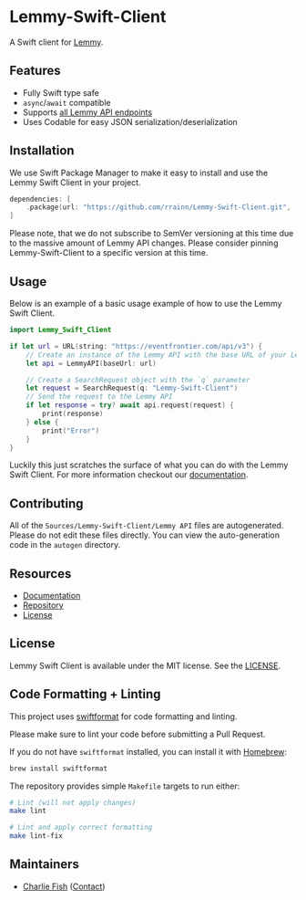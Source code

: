 # Lemmy-Swift-Client

A Swift client for [Lemmy](https://join-lemmy.org).

## Features

- Fully Swift type safe
- `async`/`await` compatible
- Supports [all Lemmy API endpoints](https://join-lemmy.org/api/classes/LemmyHttp.html)
- Uses Codable for easy JSON serialization/deserialization

## Installation

We use Swift Package Manager to make it easy to install and use the Lemmy Swift Client in your project.

```swift
dependencies: [
	.package(url: "https://github.com/rrainn/Lemmy-Swift-Client.git", .exact("3.0.0"))
]
```

Please note, that we do not subscribe to SemVer versioning at this time due to the massive amount of Lemmy API changes. Please consider pinning Lemmy-Swift-Client to a specific version at this time.

## Usage

Below is an example of a basic usage example of how to use the Lemmy Swift Client.

```swift
import Lemmy_Swift_Client

if let url = URL(string: "https://eventfrontier.com/api/v3") {
	// Create an instance of the Lemmy API with the base URL of your Lemmy instance
	let api = LemmyAPI(baseUrl: url)

	// Create a SearchRequest object with the `q` parameter
	let request = SearchRequest(q: "Lemmy-Swift-Client")
	// Send the request to the Lemmy API
	if let response = try? await api.request(request) {
		print(response)
	} else {
		print("Error")
	}
}
```

Luckily this just scratches the surface of what you can do with the Lemmy Swift Client. For more information checkout our [documentation](https://rrainn.github.io/Lemmy-Swift-Client/documentation/lemmy_swift_client/).

## Contributing

All of the `Sources/Lemmy-Swift-Client/Lemmy API` files are autogenerated. Please do not edit these files directly. You can view the auto-generation code in the `autogen` directory.

## Resources

- [Documentation](https://rrainn.github.io/Lemmy-Swift-Client/documentation/lemmy_swift_client/)
- [Repository](https://github.com/rrainn/Lemmy-Swift-Client)
- [License](https://github.com/rrainn/Lemmy-Swift-Client/blob/main/LICENSE)

## License

Lemmy Swift Client is available under the MIT license. See the [LICENSE](https://github.com/rrainn/Lemmy-Swift-Client/blob/main/LICENSE).

## Code Formatting + Linting

This project uses [swiftformat](https://github.com/nicklockwood/SwiftFormat) for code formatting and linting.

Please make sure to lint your code before submitting a Pull Request.

If you do not have `swiftformat` installed, you can install it with [Homebrew](https://brew.sh):

```bash
brew install swiftformat
```

The repository provides simple `Makefile` targets to run either:

```bash
# Lint (will not apply changes)
make lint

# Lint and apply correct formatting
make lint-fix
```

## Maintainers

- [Charlie Fish](https://charlie.fish) ([Contact](https://charlie.fish/contact))

